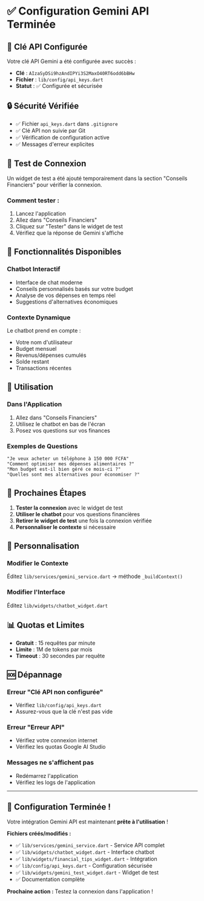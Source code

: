 # ✅ Configuration Gemini API Terminée

## 🔑 Clé API Configurée

Votre clé API Gemini a été configurée avec succès :
- **Clé** : `AIzaSyDSi9hzAndIPYi3S2MaxO40RT6odd6bBHw`
- **Fichier** : `lib/config/api_keys.dart`
- **Statut** : ✅ Configurée et sécurisée

## 🔒 Sécurité Vérifiée

- ✅ Fichier `api_keys.dart` dans `.gitignore`
- ✅ Clé API non suivie par Git
- ✅ Vérification de configuration active
- ✅ Messages d'erreur explicites

## 🧪 Test de Connexion

Un widget de test a été ajouté temporairement dans la section "Conseils Financiers" pour vérifier la connexion.

### Comment tester :
1. Lancez l'application
2. Allez dans "Conseils Financiers"
3. Cliquez sur "Tester" dans le widget de test
4. Vérifiez que la réponse de Gemini s'affiche

## 🎯 Fonctionnalités Disponibles

### Chatbot Interactif
- Interface de chat moderne
- Conseils personnalisés basés sur votre budget
- Analyse de vos dépenses en temps réel
- Suggestions d'alternatives économiques

### Contexte Dynamique
Le chatbot prend en compte :
- Votre nom d'utilisateur
- Budget mensuel
- Revenus/dépenses cumulés
- Solde restant
- Transactions récentes

## 📱 Utilisation

### Dans l'Application
1. Allez dans "Conseils Financiers"
2. Utilisez le chatbot en bas de l'écran
3. Posez vos questions sur vos finances

### Exemples de Questions
```
"Je veux acheter un téléphone à 150 000 FCFA"
"Comment optimiser mes dépenses alimentaires ?"
"Mon budget est-il bien géré ce mois-ci ?"
"Quelles sont mes alternatives pour économiser ?"
```

## 🚀 Prochaines Étapes

1. **Tester la connexion** avec le widget de test
2. **Utiliser le chatbot** pour vos questions financières
3. **Retirer le widget de test** une fois la connexion vérifiée
4. **Personnaliser le contexte** si nécessaire

## 🔧 Personnalisation

### Modifier le Contexte
Éditez `lib/services/gemini_service.dart` → méthode `_buildContext()`

### Modifier l'Interface
Éditez `lib/widgets/chatbot_widget.dart`

## 📊 Quotas et Limites

- **Gratuit** : 15 requêtes par minute
- **Limite** : 1M de tokens par mois
- **Timeout** : 30 secondes par requête

## 🆘 Dépannage

### Erreur "Clé API non configurée"
- Vérifiez `lib/config/api_keys.dart`
- Assurez-vous que la clé n'est pas vide

### Erreur "Erreur API"
- Vérifiez votre connexion internet
- Vérifiez les quotas Google AI Studio

### Messages ne s'affichent pas
- Redémarrez l'application
- Vérifiez les logs de l'application

---

## 🎉 Configuration Terminée !

Votre intégration Gemini API est maintenant **prête à l'utilisation** !

**Fichiers créés/modifiés :**
- ✅ `lib/services/gemini_service.dart` - Service API complet
- ✅ `lib/widgets/chatbot_widget.dart` - Interface chatbot
- ✅ `lib/widgets/financial_tips_widget.dart` - Intégration
- ✅ `lib/config/api_keys.dart` - Configuration sécurisée
- ✅ `lib/widgets/gemini_test_widget.dart` - Widget de test
- ✅ Documentation complète

**Prochaine action :** Testez la connexion dans l'application !
